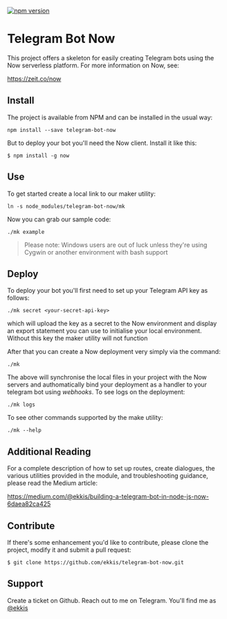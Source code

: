 [![npm version](https://badge.fury.io/js/telegram-bot-now.svg)](//npmjs.com/package/telegram-bot-now)

# Telegram Bot Now 

This project offers a skeleton for easily creating Telegram bots using the Now 
serverless platform.  For more information on Now, see:

https://zeit.co/now

## Install

The project is available from NPM and can be installed in the usual way:
```
npm install --save telegram-bot-now
```
But to deploy your bot you'll need the Now client.  Install it like this:
```
$ npm install -g now
```

## Use

To get started create a local link to our maker utility:
```
ln -s node_modules/telegram-bot-now/mk
```
Now you can grab our sample code:
```
./mk example
```
> Please note: Windows users are out of luck unless they're using Cygwin 
> or another environment with bash support

## Deploy

To deploy your bot you'll first need to set up your Telegram API key as follows:
```
./mk secret <your-secret-api-key>
```
which will upload the key as a secret to the Now environment and display an export
statement you can use to initialise your local environment.  Without this key the
maker utility will not function

After that you can create a Now deployment very simply via the command:
```
./mk
```
The above will synchronise the local files in your project with the Now servers and authomatically
bind your deployment as a handler to your telegram bot using *webhooks*.  To see logs on the deployment:
```
./mk logs
```
To see other commands supported by the make utility:
```
./mk --help
```

## Additional Reading

For a complete description of how to set up routes, create dialogues, the various utilities provided
in the module, and troubleshooting guidance, please read the Medium article:

https://medium.com/@ekkis/building-a-telegram-bot-in-node-js-now-6daea82ca425 

## Contribute

If there's some enhancement you'd like to contribute, please clone the project, modify it 
and submit a pull request:
```
$ git clone https://github.com/ekkis/telegram-bot-now.git
```

## Support

Create a ticket on Github.  Reach out to me on Telegram.  You'll find me as [@ekkis](https://t.me/ekkis)
